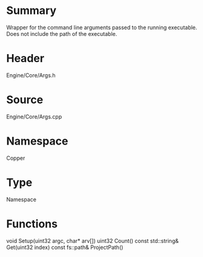 # Summary
Wrapper for the command line arguments passed to the running executable. Does not include the path of the executable.

# Header
Engine/Core/Args.h
# Source
Engine/Core/Args.cpp
# Namespace
Copper
# Type
Namespace

# Functions
void Setup(uint32 argc, char* arv[])
uint32 Count()
const std::string& Get(uint32 index)
const fs::path& ProjectPath()
